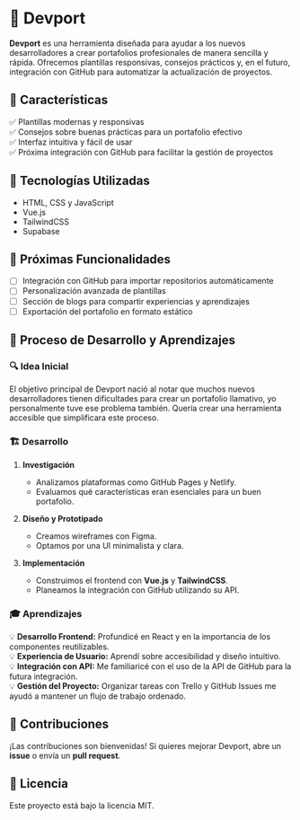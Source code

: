 # 🚀 Devport  

**Devport** es una herramienta diseñada para ayudar a los nuevos desarrolladores a crear portafolios profesionales de manera sencilla y rápida. Ofrecemos plantillas responsivas, consejos prácticos y, en el futuro, integración con GitHub para automatizar la actualización de proyectos.  

## 📌 Características  

✅ Plantillas modernas y responsivas  
✅ Consejos sobre buenas prácticas para un portafolio efectivo  
✅ Interfaz intuitiva y fácil de usar  
✅ Próxima integración con GitHub para facilitar la gestión de proyectos  

## 🌟 Tecnologías Utilizadas  

- HTML, CSS y JavaScript  
- Vue.js 
- TailwindCSS  
- Supabase  

## 🔮 Próximas Funcionalidades  

- [ ] Integración con GitHub para importar repositorios automáticamente  
- [ ] Personalización avanzada de plantillas  
- [ ] Sección de blogs para compartir experiencias y aprendizajes  
- [ ] Exportación del portafolio en formato estático  

## 📖 Proceso de Desarrollo y Aprendizajes  

### 🔍 Idea Inicial  
El objetivo principal de Devport nació al notar que muchos nuevos desarrolladores tienen dificultades para crear un portafolio llamativo, yo personalmente tuve ese problema también. Quería crear una herramienta accesible que simplificara este proceso.  

### 🏗️ Desarrollo  
1. **Investigación**  
   - Analizamos plataformas como GitHub Pages y Netlify.  
   - Evaluamos qué características eran esenciales para un buen portafolio.  

2. **Diseño y Prototipado**  
   - Creamos wireframes con Figma.  
   - Optamos por una UI minimalista y clara.  

3. **Implementación**  
   - Construimos el frontend con **Vue.js** y **TailwindCSS**.  
   - Planeamos la integración con GitHub utilizando su API.  

### 🎓 Aprendizajes  
💡 **Desarrollo Frontend:** Profundicé en React y en la importancia de los componentes reutilizables.  
💡 **Experiencia de Usuario:** Aprendí sobre accesibilidad y diseño intuitivo.  
💡 **Integración con API:** Me familiaricé con el uso de la API de GitHub para la futura integración.  
💡 **Gestión del Proyecto:** Organizar tareas con Trello y GitHub Issues me ayudó a mantener un flujo de trabajo ordenado.  

## 📩 Contribuciones  
¡Las contribuciones son bienvenidas! Si quieres mejorar Devport, abre un **issue** o envía un **pull request**.  

## 📜 Licencia  
Este proyecto está bajo la licencia MIT.  
